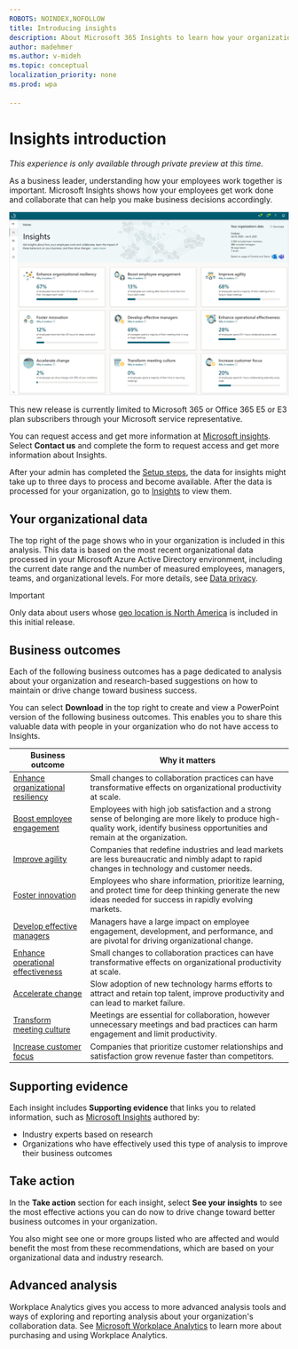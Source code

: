 ```yaml
---
ROBOTS: NOINDEX,NOFOLLOW
title: Introducing insights
description: About Microsoft 365 Insights to learn how your organization gets work done
author: madehmer
ms.author: v-mideh
ms.topic: conceptual
localization_priority: none 
ms.prod: wpa

---
```

# Insights introduction

*This experience is only available through private preview at this time.*

As a business leader, understanding how your employees work together is important. Microsoft Insights shows how your employees get work done and collaborate that can help you make business decisions accordingly.

![Microsoft 365 Insights home page](./images/insights-home.png)

This new release is currently limited to Microsoft 365 or Office 365 E5 or E3 plan subscribers through your Microsoft service representative.

You can request access and get more information at [Microsoft insights](https://www.microsoft.com/microsoft-365/business/workplace-analytics). Select **Contact us** and complete the form to request access and get more information about Insights.

After your admin has completed the [Setup steps](./setup.md), the data for insights might take up to three days to process and become available. After the data is processed for your organization, go to [Insights](https://productivityinsights.office.com) to view them.

## Your organizational data

The top right of the page shows who in your organization is included in this analysis. This data is based on the most recent organizational data processed in your Microsoft Azure Active Directory environment, including the current date range and the number of measured employees, managers, teams, and organizational levels. For more details, see [Data privacy](privacy.md).

>[!Important]
>Only data about users whose [geo location is North America](https://docs.microsoft.com/microsoft-365/enterprise/microsoft-365-multi-geo#microsoft-365-multi-geo-availability) is included in this initial release.

## Business outcomes

Each of the following business outcomes has a page dedicated to analysis about your organization and research-based suggestions on how to maintain or drive change toward business success.

You can select **Download** in the top right to create and view a PowerPoint version of the following business outcomes. This enables you to share this valuable data with people in your organization who do not have access to Insights.

|Business outcome |Why it matters |
|-----------------|--------------|
|[Enhance organizational resiliency](resilient-organizations.md) |Small changes to collaboration practices can have transformative effects on organizational productivity at scale. |
|[Boost employee engagement](boost-engagement.md) |Employees with high job satisfaction and a strong sense of belonging are more likely to produce high-quality work, identify business opportunities and remain at the organization. |
|[Improve agility](improve-agility.md) |Companies that redefine industries and lead markets are less bureaucratic and nimbly adapt to rapid changes in technology and customer needs. |
|[Foster innovation](foster-innovation.md) |Employees who share information, prioritize learning, and protect time for deep thinking generate the new ideas needed for success in rapidly evolving markets.|
|[Develop effective managers](develop-managers.md) |Managers have a large impact on employee engagement, development, and performance, and are pivotal for driving organizational change. |
|[Enhance operational effectiveness](effective-operations.md) |Small changes to collaboration practices can have transformative effects on organizational productivity at scale. |
|[Accelerate change](accelerate-change.md) |Slow adoption of new technology harms efforts to attract and retain top talent, improve productivity and can lead to market failure. |
|[Transform meeting culture](transform-meetings.md) |Meetings are essential for collaboration, however unnecessary meetings and bad practices can harm engagement and limit productivity. |
|[Increase customer focus](customer-focus.md) |Companies that prioritize customer relationships and satisfaction grow revenue faster than competitors.|

## Supporting evidence

Each insight includes **Supporting evidence** that links you to related information, such as [Microsoft Insights](https://insights.office.com/) authored by:

* Industry experts based on research
* Organizations who have effectively used this type of analysis to improve their business outcomes

## Take action

In the **Take action** section for each insight, select **See your insights** to see the most effective actions you can do now to drive change toward better business outcomes in your organization.

You also might see one or more groups listed who are affected and would benefit the most from these recommendations, which are based on your organizational data and industry research.

## Advanced analysis

Workplace Analytics gives you access to more advanced analysis tools and ways of exploring and reporting analysis about your organization's collaboration data. See [Microsoft Workplace Analytics](https://microsoft.com/microsoft-365/business/workplace-analytics) to learn more about purchasing and using Workplace Analytics.
